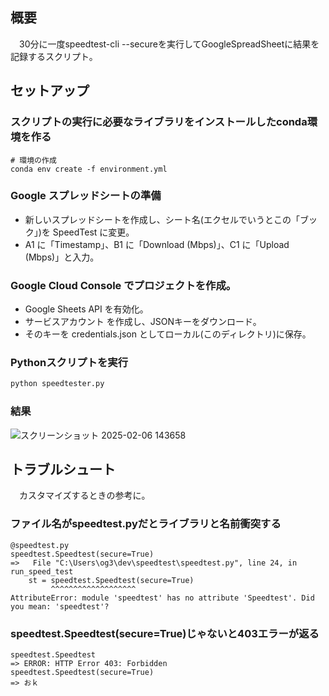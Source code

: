 ## 概要
　30分に一度speedtest-cli --secureを実行してGoogleSpreadSheetに結果を記録するスクリプト。
## セットアップ
### スクリプトの実行に必要なライブラリをインストールしたconda環境を作る
```
# 環境の作成
conda env create -f environment.yml
```
### Google スプレッドシートの準備
- 新しいスプレッドシートを作成し、シート名(エクセルでいうとこの「ブック」)を SpeedTest に変更。
- A1 に「Timestamp」、B1 に「Download (Mbps)」、C1 に「Upload (Mbps)」と入力。
### Google Cloud Console でプロジェクトを作成。
- Google Sheets API を有効化。
- サービスアカウント を作成し、JSONキーをダウンロード。
- そのキーを credentials.json としてローカル(このディレクトリ)に保存。
### Pythonスクリプトを実行
```bash
python speedtester.py
```
### 結果
![スクリーンショット 2025-02-06 143658](https://github.com/user-attachments/assets/e791796e-479b-4366-837b-c07d36721694)
## トラブルシュート
　カスタマイズするときの参考に。
### ファイル名がspeedtest.pyだとライブラリと名前衝突する
```
@speedtest.py
speedtest.Speedtest(secure=True)
=>   File "C:\Users\og3\dev\speedtest\speedtest.py", line 24, in run_speed_test
    st = speedtest.Speedtest(secure=True)
         ^^^^^^^^^^^^^^^^^^^
AttributeError: module 'speedtest' has no attribute 'Speedtest'. Did you mean: 'speedtest'?
```
### speedtest.Speedtest(secure=True)じゃないと403エラーが返る
```
speedtest.Speedtest
=> ERROR: HTTP Error 403: Forbidden
speedtest.Speedtest(secure=True)
=> おｋ
```
